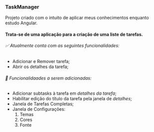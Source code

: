 
### TaskManager

Projeto criado com o intuito de aplicar meus conhecimentos enquanto estudo Angular.

#### Trata-se de uma aplicação para a criação de uma liste de tarefas.
###### ✅ Atualmente conta com as seguintes funcionalidades:
  - Adicionar e Remover tarefa;
  - Abrir os detalhes da tarefa;


###### 🚀 Funcionalidaades a serem adicionadas:
  - Adicionar subtasks à tarefa em *detalhes da tarefa*;
  - Habilitar edição do título da tarefa pela janela de *detalhes*;
  - Janela de Tarefas Completas;
  - Janela de Configurações:
    1. Temas
    2. Cores
    3. Fonte
